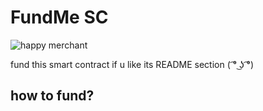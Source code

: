 # FundMe SC

![happy merchant](https://upload.wikimedia.org/wikipedia/en/1/1d/The_Happy_Merchant.jpg)

fund this smart contract if u like its README section ( ͡° ͜ʖ ͡°)

## how to fund?
